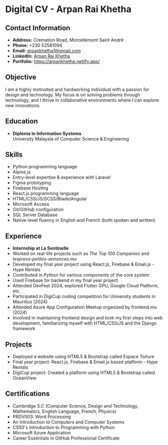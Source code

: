 # Digital CV - Arpan Rai Khetha

## Contact Information
- **Address:** Cremation Road, Morcellemont Saint André
- **Phone:** +230 52581094
- **Email:** [arpankhetha1@gmail.com](mailto:arpankhetha1@gmail.com)
- **LinkedIn:** [Arpan Rai Khetha](https://www.linkedin.com/in/arpankhetha)
- **Portfolio:** https://arpankhetha.netlify.app/

## Objective
I am a highly motivated and hardworking individual with a passion for design and technology. My focus is on solving problems through technology, and I thrive in collaborative environments where I can explore new innovations.

## Education
- **Diploma in Information Systems**  
  University Malaysia of Computer Science & Engineering

## Skills
- Python programming language
- Alpine.js
- Entry-level expertise & experience with Laravel
- Figma prototyping
- Firebase Hosting
- React.js programming language
- HTML/CSS/JS/SCSS/Blade/Angular
- Microsoft Access
- Git/GitHub configuration
- SQL Server Database
- Native-level fluency in English and French (both spoken and written)

## Experience
- **Internship at La Sentinelle**
- Worked on real-life projects such as *The Top 100 Companies* and *lexpress-petites-annonces.mu*
- Developed my final year project using React.js, Firebase & Email.js - Hype Rentals
- Contributed in Python for various components of the core system
- Used Firebase for backend in my final year project
- Attended DevFest 2024, explored Flutter GPU, Google Cloud Platform, etc.
- Participated in DigiCup coding competition for University students in Mauritius (2024)
- Attended Azure App Configuration Meetup organized by frontend.mu (2024)
- Involved in maintaining frontend design and took my first steps into web development, familiarizing myself with HTML/CSS/JS and the Django framework

## Projects
- Deployed a website using HTML5 & Bootstrap called Espace Toiture
- Final year project: React.js, Firebase & Email.js based platform - Hype Rentals
- DigiCup project: Created a platform using HTML5 & Bootstrap called OceanView

## Certifications
- Cambridge S.C (Computer Science, Design and Technology, Mathematics, English Language, French, Physics)
- PRDV003: Word Processing
- An Introduction to Computers and Computer Systems
- CS50's Introduction to Programming with Python
- Microsoft Azure Application
- Career Essentials in GitHub Professional Certificate
